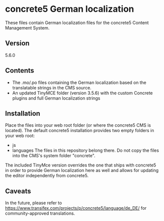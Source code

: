 # concrete5 German localization

These files contain German localization files for the concrete5 Content Management System.

## Version

5.6.0

## Contents

- The .mo/.po files containing the German localization based on the translatable strings in the CMS source.
- An updated TinyMCE folder (version 3.5.6) with the custom Concrete plugins and full German localization strings

## Installation

Place the files into your web root folder (or where the concrete5 CMS is located).
The default concrete5 installation provides two empty folders in your web root:
- js
- languages
The files in this repository belong there.
Do not copy the files into the CMS's system folder "concrete".

The included TinyMce version overrides the one that ships with concrete5 in order to provide German localization here as well and allows for updating the editor independently from concrete5.

## Caveats

In the future, please refer to
https://www.transifex.com/projects/p/concrete5/language/de_DE/
for community-approved translations.